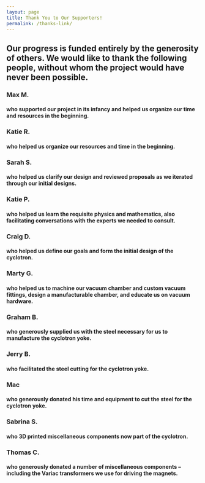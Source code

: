 ```yaml
---
layout: page
title: Thank You to Our Supporters! 
permalink: /thanks-link/
---
```


## Our progress is funded entirely by the generosity of others. We would like to thank the following people, without whom the project would have never been possible. 

### Max M.
#### who supported our project in its infancy and helped us organize our time and resources in the beginning.

### Katie R. 
#### who helped us organize our resources and time in the beginning. 

### Sarah S. 
#### who helped us clarify our design and reviewed proposals as we iterated through our initial designs. 

### Katie P.
#### who helped us learn the requisite physics and mathematics, also facilitating conversations with the experts we needed to consult.  

### Craig D. 
#### who helped us define our goals and form the initial design of the cyclotron.  

### Marty G. 
#### who helped us to machine our vacuum chamber and custom vacuum fittings, design a manufacturable chamber, and educate us on vacuum hardware.  

### Graham B. 
#### who generously supplied us with the steel necessary for us to manufacture the cyclotron yoke. 

### Jerry B. 
#### who facilitated the steel cutting for the cyclotron yoke.

### Mac 
#### who generously donated his time and equipment to cut the steel for the cyclotron yoke. 

### Sabrina S. 
#### who 3D printed miscellaneous components now part of the cyclotron. 

### Thomas C. 
#### who generously donated a number of miscellaneous components – including the Variac transformers we use for driving the magnets. 
